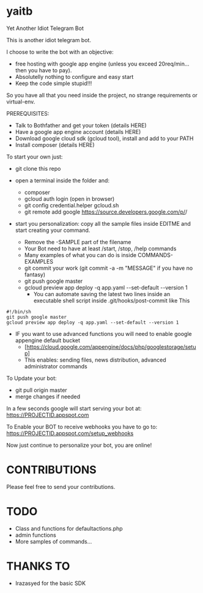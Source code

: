 # yaitb
Yet Another Idiot Telegram Bot

This is another idiot telegram bot.

I choose to write the bot with an objective:
* free hosting with google app engine (unless you exceed 20req/min... then you have to pay).
* Absolutelly nothing to configure and easy start
* Keep the code simple stupid!!!

So you have all that you need inside the project, no strange requirements or virtual-env.

PREREQUISITES:
* Talk to Bothfather and get your token (details HERE)
* Have a google app engine account (details HERE)
* Download google cloud sdk (gcloud tool), install and add to your PATH
* Install composer (details HERE)

To start your own just:
* git clone this repo
* open a terminal inside the folder and:
  * composer
  * gcloud auth login (open in browser)
  * git config credential.helper gcloud.sh
  * git remote add google https://source.developers.google.com/p/<PROJECT-ID>/

* start you personalization: copy all the sample files inside EDITME and start creating your command.
  * Remove the -SAMPLE part of the filename
  * Your Bot need to have at least /start, /stop, /help commands
  * Many examples of what you can do is inside COMMANDS-EXAMPLES
  * git commit your work (git commit -a -m "MESSAGE" if you have no fantasy)
  * git push google master
  * gcloud preview app deploy -q app.yaml --set-default --version 1
    * You can automate saving the latest two lines inside an executable shell script inside .git/hooks/post-commit like This
```
#!/bin/sh
git push google master
gcloud preview app deploy -q app.yaml --set-default --version 1
```

  * IF you want to use advanced functions you will need to enable google appengine default bucket
    * [https://cloud.google.com/appengine/docs/php/googlestorage/setup]
    * This enables: sending files, news distribution, advanced administrator commands



To Update your bot:
* git pull origin master
* merge changes if needed

In a few seconds google will start serving your bot at:
https://PROJECTID.appspot.com

To Enable your BOT to receive webhooks you have to go to:
https://PROJECTID.appspot.com/setup_webhooks

Now just continue to personalize your bot, you are online!


CONTRIBUTIONS
=============

Please feel free to send your contributions.

TODO
====

* Class and functions for defaultactions.php
* admin functions
* More samples of commands...

THANKS TO
=========

* Irazasyed for the basic SDK
